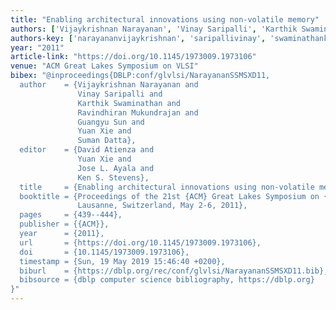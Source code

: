 ```yaml
---
title: "Enabling architectural innovations using non-volatile memory"
authors: ['Vijaykrishnan Narayanan', 'Vinay Saripalli', 'Karthik Swaminathan', 'Ravindhiran Mukundrajan', 'Guangyu Sun 0003', 'Yuan Xie 0001', 'Suman Datta']
authors-key: ['narayananvijaykrishnan', 'saripallivinay', 'swaminathankarthik', 'mukundrajanravindhiran', 'sunguangyu', 'xieyuan', 'dattasuman']
year: "2011"
article-link: "https://doi.org/10.1145/1973009.1973106"
venue: "ACM Great Lakes Symposium on VLSI"
bibex: "@inproceedings{DBLP:conf/glvlsi/NarayananSSMSXD11,
  author    = {Vijaykrishnan Narayanan and
               Vinay Saripalli and
               Karthik Swaminathan and
               Ravindhiran Mukundrajan and
               Guangyu Sun and
               Yuan Xie and
               Suman Datta},
  editor    = {David Atienza and
               Yuan Xie and
               Jose L. Ayala and
               Ken S. Stevens},
  title     = {Enabling architectural innovations using non-volatile memory},
  booktitle = {Proceedings of the 21st {ACM} Great Lakes Symposium on {VLSI} 2010,
               Lausanne, Switzerland, May 2-6, 2011},
  pages     = {439--444},
  publisher = {{ACM}},
  year      = {2011},
  url       = {https://doi.org/10.1145/1973009.1973106},
  doi       = {10.1145/1973009.1973106},
  timestamp = {Sun, 19 May 2019 15:46:40 +0200},
  biburl    = {https://dblp.org/rec/conf/glvlsi/NarayananSSMSXD11.bib},
  bibsource = {dblp computer science bibliography, https://dblp.org}
}"
---
```

